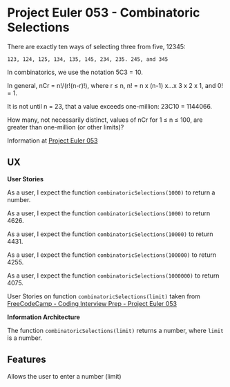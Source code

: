 # Project Euler 053 - Combinatoric Selections

There are exactly ten ways of selecting three from five, 12345:

    123, 124, 125, 134, 135, 145, 234, 235. 245, and 345

In combinatorics, we use the notation 5C3 = 10.

In general, nCr = n!/(r!(n-r)!), where r &le; n, n! = n x (n-1) x...x 3 x 2 x 1, and 0! = 1.

It is not until n = 23, that a value exceeds one-million: 23C10 = 1144066.

How many, not necessarily distinct, values of nCr for 1 &le; n &le; 100, are greater than one-million (or other limits)?

Information at [Project Euler 053](https://projecteuler.net/problem=53)

## UX

**User Stories**

As a user, I expect the function `combinatoricSelections(1000)` to return a number.

As a user, I expect the function `combinatoricSelections(1000)` to return 4626.

As a user, I expect the function `combinatoricSelections(10000)` to return 4431.

As a user, I expect the function `combinatoricSelections(100000)` to return 4255.

As a user, I expect the function `combinatoricSelections(1000000)` to return 4075.

User Stories on function `combinatoricSelections(limit)` taken from [FreeCodeCamp - Coding Interview Prep - Project Euler 053](https://www.freecodecamp.org/learn/coding-interview-prep/project-euler/problem-53-combinatoric-selections)

**Information Architecture**

The function `combinatoricSelections(limit)` returns a number, where `limit` is a number.

## Features

Allows the user to enter a number (limit)

